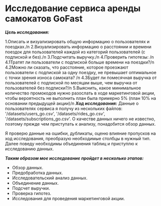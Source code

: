# Исследование сервиса аренды самокатов GoFast
***Цель исследования:***

1.Описать и визуализировать общую информацию о пользователях и поездках./n
2.Визуализировать информацию о расстоянии и времени поездок для пользователей каждой из категорий пользователей (с подпиской и без)./n
3.Подсчитать выручку./n
4.Проверить гипотезы: /n
4.1Тратят ли пользователи с подпиской больше времени на поездки?/n 
4.2Можно ли сказать, что расстояние, которое проезжают пользователи с подпиской за одну поездку, не превышает оптимальное с точки зрения износа самоката? /n
4.3Будет ли помесячная выручка от пользователей с подпиской по месяцам выше, чем выручка от пользователей без подписки?/n
5.Выяснить, какое минимальное количество промокодов нужно разослать в ходе маркетинговой акции, чтобы вероятность не выполнить план была примерно 5% (план 10% на основании предыдущей акции)/n
***Ход исследования:***
Данные о пользователях сервиса я получу из нескольких файлов: '/datasets/users_go.csv', '/datasets/rides_go.csv', '/datasets/subscriptions_go.csv'. О качестве данных ничего не известно, поэтому прежде чем приступать к анализу, понадобится обзор данных.

Я проверю данные на ошибки, дубликаты, оценю влияние пропусков на ход исследования, преобразую необходимые столбцы в нужный тип. Далее поведу необходимы объединения таблиц и приступлю к исследованию данных.

***Таким образом мое исследование пройдет в несколько этапов:***

- Обзор данных.
- Предобработка данных.
- Исследовательский анализ данных.
- Объединение данных.
- Подсчет выручки.
- Проверка гипотез.
- Исследования для проведения маркетинговой акции.

